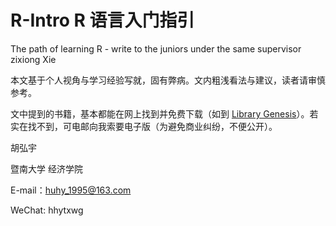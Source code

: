 # R-Intro  R 语言入门指引
 The path of learning R - write to the  juniors under the same supervisor zixiong Xie

本文基于个人视角与学习经验写就，固有弊病。文内粗浅看法与建议，读者请审慎参考。

文中提到的书籍，基本都能在网上找到并免费下载（如到 [Library Genesis](https://libgen.is/)）。若实在找不到，可电邮向我索要电子版（为避免商业纠纷，不便公开）。


胡弘宇

暨南大学 经济学院

E-mail：huhy_1995@163.com

WeChat: hhytxwg